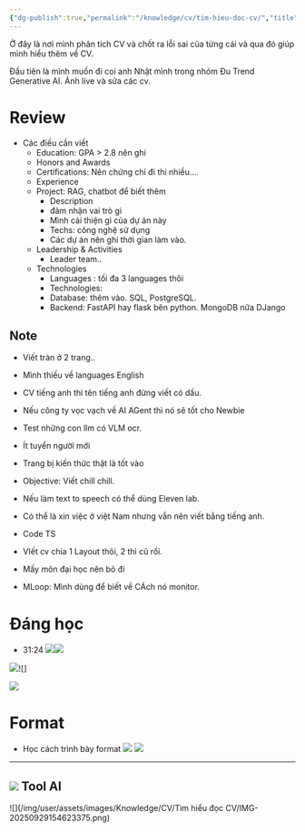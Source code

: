 ```yaml
---
{"dg-publish":true,"permalink":"/knowledge/cv/tim-hieu-doc-cv/","title":"Tìm hiểu đọc CV","pinned":"false"}
---
```


Ở đây là nơi mình phân tích CV và chốt ra lỗi sai của từng cái và qua đó giúp mình hiểu thêm về CV. 

Đầu tiên là mình muốn đi coi anh Nhật mình trong nhóm Đu Trend Generative AI. Ảnh live và sửa các cv. 
# Review
 
- Các điều cần viết 
	- Education: GPA > 2.8 nên ghi
	- Honors and Awards
	- Certifications: Nên chứng chỉ đi thi nhiều....
	- Experience
	- Project: RAG, chatbot để biết thêm 
		- Description
		- đảm nhận vai trò gì
		- Mình cải thiện gì của dự án này
		- Techs: công nghệ sử dụng
		- Các dự án nên ghi thời gian làm vào. 
	- Leadership & Activities
		- Leader team..
	- Technologies
		- Languages : tối đa 3 languages thôi 
		- Technologies: 
		- Database: thêm vào. SQL, PostgreSQL. 
		- Backend: FastAPI hay flask bên python. MongoDB nữa DJango
## Note
- Viết tràn ở 2 trang..
- Mình thiếu về languages English
- CV tiếng anh thì tên tiếng anh đừng viết có dấu. 
- Nếu công ty vọc vạch về AI AGent thì nó sẽ tốt cho Newbie
- Test những con llm có VLM ocr. 
- Ít tuyển người mới 

- Trang bị kiến thức thật là tốt vào
- Objective: Viết chill chill. 
- Nếu làm text to speech có thể dùng Eleven lab. 
- Có thể là xin việc ở việt Nam nhưng vẫn nên viết bằng tiếng anh. 
- Code TS 
- VIết cv chia 1 Layout thôi, 2 thì cũ rồi. 
- Mấy môn đại học nên bỏ đi
- MLoop: Mình dùng để biết về CÁch nó monitor. 
# Đáng học 
- 31:24
![](/img/user/assets/images/cv1.png)![](/img/user/assets/images/cv2.png)

![](/img/user/assets/images/cv3.png)![]

![](/img/user/assets/images/cv4.png)

# Format 
-  Học cách trình bày format
![](/img/user/assets/images/cv5.png)
![](/img/user/assets/images/cv6.png)


---
![](/img/user/assets/images/cv7.png)
Tool AI
----
![](/img/user/assets/images/Knowledge/CV/Tìm hiểu đọc CV/IMG-20250929154623375.png)